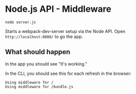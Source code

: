 # Node.js API - Middleware

```shell
node server.js
```

Starts a webpack-dev-server setup via the Node API. Open `http://localhost:8080/` to go the app.

## What should happen

In the app you should see "It's working."

In the CLI, you should see this for each refresh in the browser:

```
Using middleware for /
Using middleware for /bundle.js
```
